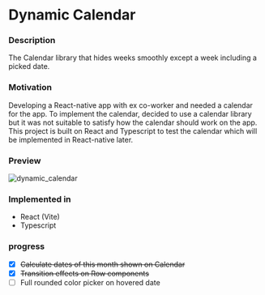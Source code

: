 # Dynamic Calendar

### Description
The Calendar library that hides weeks smoothly except a week including a picked date.

### Motivation

Developing a React-native app with ex co-worker and needed a calendar for the app. To implement the calendar, decided to use a calendar library but it was not suitable to satisfy how the calendar should work on the app.  This project is built on React and Typescript to test the calendar which will be implemented in React-native later.

### Preview

![dynamic_calendar](https://github.com/NEARworld/dynamic_calendar/assets/102969108/9e7b8954-a977-4531-ad7e-227e190684d1)

### Implemented in
- React (Vite)
- Typescript

### progress
- [x] ~~Calculate dates of this month shown on Calendar~~
- [x] ~~Transition effects on Row components~~
- [ ] Full rounded color picker on hovered date 
